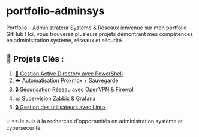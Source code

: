 # portfolio-adminsys
Portfolio - Administrateur Système &amp; Réseaux
ienvenue sur mon portfolio GitHub ! Ici, vous trouverez plusieurs projets démontrant mes compétences en administration système, réseaux et sécurité.

## 🔹 Projets Clés :
1. [💼 Gestion Active Directory avec PowerShell](https://github.com/Sen360/windows-administration.git)  
2. [☁️ Automatisation Proxmox + Sauvegarde](https://github.com/Sen360/virtualisation-proxmox.git)  
3. [🔒 Sécurisation Réseau avec OpenVPN & Firewall](https://github.com/Sen360/networking-firewall.git)  
4. [📊 Supervision Zabbix & Grafana](https://github.com/Sen360/-monitoring-supervision.git)
5. [🔒 Gestion des utilisateurs avec Linux](https://github.com/Sen360/linux-administration.git)

💡 **Je suis à la recherche d'opportunités en administration système et cybersécurité. 
